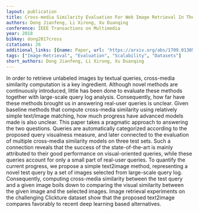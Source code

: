 ```yaml
---
layout: publication
title: Cross-media Similarity Evaluation For Web Image Retrieval In The Wild
authors: Dong Jianfeng, Li Xirong, Xu Duanqing
conference: IEEE Transactions on Multimedia
year: 2018
bibkey: dong2017cross
citations: 26
additional_links: [{name: Paper, url: 'https://arxiv.org/abs/1709.01305'}]
tags: ["Image-Retrieval", "Evaluation", "Scalability", "Datasets"]
short_authors: Dong Jianfeng, Li Xirong, Xu Duanqing
---
```

In order to retrieve unlabeled images by textual queries, cross-media
similarity computation is a key ingredient. Although novel methods are
continuously introduced, little has been done to evaluate these methods
together with large-scale query log analysis. Consequently, how far have these
methods brought us in answering real-user queries is unclear. Given baseline
methods that compute cross-media similarity using relatively simple text/image
matching, how much progress have advanced models made is also unclear. This
paper takes a pragmatic approach to answering the two questions. Queries are
automatically categorized according to the proposed query visualness measure,
and later connected to the evaluation of multiple cross-media similarity models
on three test sets. Such a connection reveals that the success of the
state-of-the-art is mainly attributed to their good performance on
visual-oriented queries, while these queries account for only a small part of
real-user queries. To quantify the current progress, we propose a simple
text2image method, representing a novel test query by a set of images selected
from large-scale query log. Consequently, computing cross-media similarity
between the test query and a given image boils down to comparing the visual
similarity between the given image and the selected images. Image retrieval
experiments on the challenging Clickture dataset show that the proposed
text2image compares favorably to recent deep learning based alternatives.